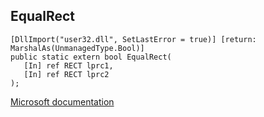## EqualRect

```
[DllImport("user32.dll", SetLastError = true)] [return: MarshalAs(UnmanagedType.Bool)]
public static extern bool EqualRect(
   [In] ref RECT lprc1,
   [In] ref RECT lprc2
);
```

[Microsoft documentation](https://docs.microsoft.com/en-us/windows/win32/api/winuser/nf-winuser-equalrect)
